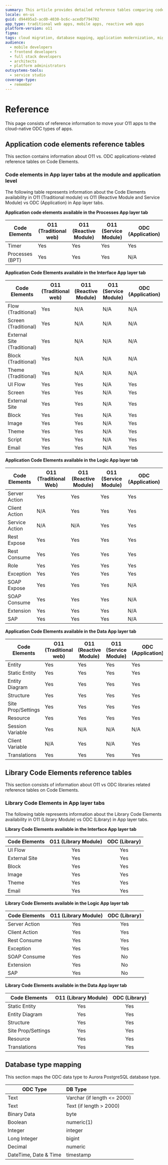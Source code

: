 ```yaml
---
summary: This article provides detailed reference tables comparing code elements and database type mappings between O11 and OutSystems Developer Cloud (ODC) apps and libraries, aiding in migration planning.
locale: en-us
guid: d94495a3-acd0-4030-bc6c-acedbf794702
app_type: traditional web apps, mobile apps, reactive web apps
platform-version: o11
figma:
tags: cloud migration, database mapping, application modernization, migration planning, outsystems development
audience:
  - mobile developers
  - frontend developers
  - full stack developers
  - architects
  - platform administrators
outsystems-tools:
  - service studio
coverage-type:
  - remember
---
```


# Reference

This page consists of reference information to move your O11 apps to the cloud-native ODC types of apps.

## Application code elements reference tables

This section contains information about O11 vs. ODC applications-related reference tables on Code Elements.

### Code elements in App layer tabs at the module and application level

The following table represents information about the Code Elements availability in O11 (Traditional module) vs O11 (Reactive Module and Service Module) vs ODC (Application) in App layer tabs.

**Application code elements available in the Processes App layer tab**

| Code Elements |O11 (Traditional web) | O11 (Reactive Module) | O11 (Service Module) | ODC (Application) |
|---------------|--------------------|---------------------|--------------------|-----------------|
| Timer | Yes | Yes | Yes | Yes |
| Processes (BPT) | Yes | Yes | Yes | N/A |

**Application Code Elements available in the Interface App layer tab**

| Code Elements | O11 (Traditional web) | O11 (Reactive Module) | O11 (Service Module) | ODC (Application) |
|---------------|----------------|---------------------|--------------------|-----------------|
| Flow (Traditional) | Yes | N/A | N/A| N/A| 
| Screen (Traditional)| Yes | N/A | N/A| N/A| 
| External Site (Traditional)| Yes | N/A | N/A| N/A| 
| Block (Traditional)| Yes | N/A | N/A| N/A| 
| Theme (Traditional)| Yes | N/A | N/A| N/A| 
| UI Flow | Yes | Yes | N/A | Yes |
| Screen | Yes | Yes | N/A | Yes |
| External Site | Yes | Yes | N/A | Yes |
| Block |Yes | Yes | N/A | Yes |
| Image | Yes |Yes | N/A | Yes |
| Theme | Yes | Yes | N/A | Yes |
| Script | Yes | Yes | N/A | Yes |
| Email | Yes | Yes | N/A | Yes |

**Application Code Elements available in the Logic App layer tab**

| Code Elements | O11 (Traditional Web) | O11 (Reactive Module) | O11 (Service Module) | ODC (Application) |
|---------------|----------------|---------------------|--------------------|-----------------|
| Server Action | Yes | Yes | Yes | Yes |
| Client Action | N/A |Yes | Yes | Yes |
| Service Action | N/A | N/A | Yes | Yes |
| Rest Expose | Yes |Yes | Yes | Yes |
| Rest Consume | Yes |Yes | Yes | Yes |
| Role | Yes | Yes | Yes | Yes |
| Exception | Yes | Yes | Yes | Yes |
| SOAP Expose | Yes | Yes | Yes | N/A |
| SOAP Consume | Yes | Yes | Yes | N/A |
| Extension | Yes | Yes | Yes | N/A |
| SAP | Yes | Yes | Yes | N/A |

**Application Code Elements available in the Data App layer tab**

| Code Elements | O11 (Traditional web) | O11 (Reactive Module) | O11 (Service Module) | ODC (Application) |
|---------------|---------------|---------------------|--------------------|-----------------|
| Entity | Yes | Yes | Yes | Yes |
| Static Entity | Yes | Yes | Yes | Yes |
| Entity Diagram | Yes | Yes | Yes | Yes |
| Structure | Yes | Yes | Yes | Yes |
| Site Prop/Settings | Yes | Yes | Yes | Yes |
| Resource | Yes | Yes | Yes | Yes |
| Session Variable | Yes | N/A | N/A | N/A |
| Client Variable | N/A | Yes | N/A | Yes |
| Translations | Yes | Yes | Yes | Yes |


## Library Code Elements reference tables

This section consists of information about O11 vs ODC libraries related reference tables on Code Elements.

### Library Code Elements in App layer tabs

The following table represents information about the Library Code Elements availability in O11 (Library Module) vs ODC (Library) in App layer tabs.

**Library Code Elements available in the Interface App layer tab**

| Code Elements | O11 (Library Module) | ODC (Library) |
|---------------|:--------------------:|:-------------:|
| UI Flow | Yes | Yes |
| External Site | Yes | Yes |
| Block | Yes | Yes |
| Image | Yes | Yes |
| Theme | Yes | Yes |
| Email | Yes | Yes |

**Library Code Elements available in the Logic App layer tab**

| Code Elements | O11 (Library Module) | ODC (Library) |
|---------------|:--------------------:|:-------------:|
| Server Action | Yes | Yes |
| Client Action | Yes | Yes |
| Rest Consume | Yes | Yes |
| Exception | Yes | Yes |
| SOAP Consume | Yes | No |
| Extension | Yes | No |
| SAP | Yes | No |

**Library Code Elements available in the Data App layer tab**

| Code Elements | O11 (Library Module) | ODC (Library) |
|---------------|:--------------------:|:-------------:|
| Static Entity | Yes | Yes |
| Entity Diagram | Yes | Yes |
| Structure | Yes | Yes |
| Site Prop/Settings | Yes | Yes |
| Resource | Yes | Yes |
| Translations | Yes | Yes |

## Database type mapping

This section maps the ODC data type to Aurora PostgreSQL database type.

| ODC Type | DB Type |
|----------|:-------|
| Text | Varchar  (if length <= 2000) |
| Text | Text (if length > 2000) |
| Binary Data | byte |
| Boolean | numeric(1) |
| Integer | integer |
| Long Integer | bigint |
| Decimal | numeric |
| DateTime, Date & Time | timestamp |
